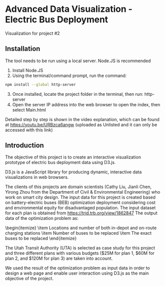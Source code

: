 # Advanced Data Visualization - Electric Bus Deployment
Visualization for project #2

## Installation

The tool needs to be run using a local server. Node.JS is recommended

1. Install Node.JS
2. Using the terminal/command prompt, run the command: 

```bash
npm install --global http-server
``` 
3. Once installed, locate the project folder in the terminal, then run: http-server
4. Open the server IP address into the web browser to open the index, then select Main.html

Detailed step by step is shown in the video explanation, which can be found at https://youtu.be/URBzca6angw (uploaded as Unlisted and it can only be accessed with this link)

## Introduction
The objective of this project is to create an interactive visualization prototype of electric bus
deployment data using D3.js.

D3.js is a JavaScript library for producing dynamic, interactive data visualizations in web browsers.

The clients of this projects are domain scientists (Cathy Liu, Jianli Chen, Yirong Zhou from the Department of Civil \& Environmental Engineering) who work on smart city design.
The input data for this project is created based on battery-electric buses (BEB) optimization deployment considering cost and environmental equity for disadvantaged population.
The input dataset for each plan is obtained from https://trid.trb.org/view/1862847
The output data of the optimization problem as:

\begin{itemize}
    \item Locations and number of both in-depot and on-route charging stations
    \item Number of buses to be replaced
    \item The exact buses to be replaced
\end{itemize}

The Utah Transit Authority (UTA) is selected as case study for this project and three different plans with various budgets (\$25M for plan 1, \$60M for plan 2, and \$120M for plan 3) are taken into account.


We used the result of the optimization problem as input data in order to design a web page and enable user interaction using D3.js as the main objective of the project.

